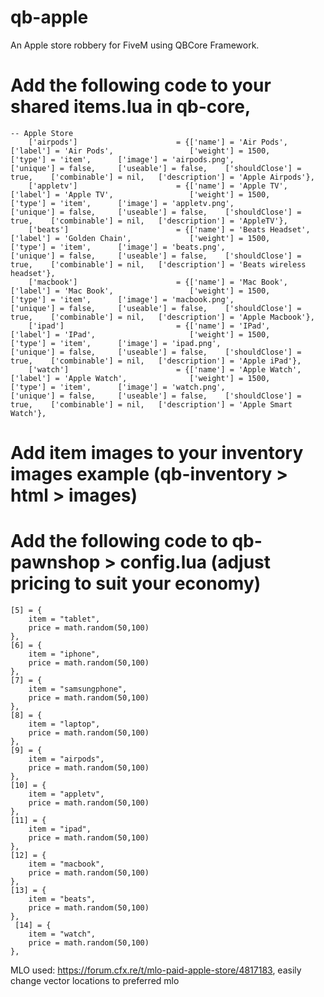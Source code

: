 # qb-apple
An Apple store robbery for FiveM using QBCore Framework.



# Add the following code to your shared items.lua in qb-core, 

```
-- Apple Store
	['airpods'] 				 	 = {['name'] = 'Air Pods', 			  	     	['label'] = 'Air Pods', 			    ['weight'] = 1500, 		['type'] = 'item', 		['image'] = 'airpods.png', 			    ['unique'] = false, 	['useable'] = false, 	['shouldClose'] = true,	   ['combinable'] = nil,   ['description'] = 'Apple Airpods'},
	['appletv'] 				     = {['name'] = 'Apple TV', 			  	  	    ['label'] = 'Apple TV', 			    ['weight'] = 1500, 		['type'] = 'item', 		['image'] = 'appletv.png', 		        ['unique'] = false, 	['useable'] = false, 	['shouldClose'] = true,	   ['combinable'] = nil,   ['description'] = 'AppleTV'},
	['beats'] 				 	     = {['name'] = 'Beats Headset', 			  	['label'] = 'Golden Chain', 			['weight'] = 1500, 		['type'] = 'item', 		['image'] = 'beats.png', 			    ['unique'] = false, 	['useable'] = false, 	['shouldClose'] = true,	   ['combinable'] = nil,   ['description'] = 'Beats wireless headset'},
	['macbook'] 				     = {['name'] = 'Mac Book', 			  	     	['label'] = 'Mac Book', 			    ['weight'] = 1500, 		['type'] = 'item', 		['image'] = 'macbook.png', 		        ['unique'] = false, 	['useable'] = false, 	['shouldClose'] = true,	   ['combinable'] = nil,   ['description'] = 'Apple Macbook'},
	['ipad'] 			 	 	     = {['name'] = 'IPad', 			  			    ['label'] = 'IPad', 				    ['weight'] = 1500, 	    ['type'] = 'item', 		['image'] = 'ipad.png', 				['unique'] = false, 	['useable'] = false, 	['shouldClose'] = true,    ['combinable'] = nil,   ['description'] = 'Apple iPad'},
	['watch'] 			 	 	     = {['name'] = 'Apple Watch', 			  		['label'] = 'Apple Watch', 				['weight'] = 1500, 	    ['type'] = 'item', 		['image'] = 'watch.png', 				['unique'] = false, 	['useable'] = false, 	['shouldClose'] = true,    ['combinable'] = nil,   ['description'] = 'Apple Smart Watch'},
```

# Add item images to your inventory images example (qb-inventory > html > images)



# Add the following code to qb-pawnshop > config.lua (adjust pricing to suit your economy) 
    [5] = {
        item = "tablet",
        price = math.random(50,100)
    },
    [6] = {
        item = "iphone",
        price = math.random(50,100)
    },
    [7] = {
        item = "samsungphone",
        price = math.random(50,100)
    },
    [8] = {
        item = "laptop",
        price = math.random(50,100)
    },
    [9] = {
        item = "airpods",
        price = math.random(50,100)
    },
    [10] = {
        item = "appletv",
        price = math.random(50,100)
    },
    [11] = {
        item = "ipad",
        price = math.random(50,100)
    },
    [12] = {
        item = "macbook",
        price = math.random(50,100)
    },
    [13] = {
        item = "beats",
        price = math.random(50,100)
    },
     [14] = {
        item = "watch",
        price = math.random(50,100)
    },

MLO used: https://forum.cfx.re/t/mlo-paid-apple-store/4817183, 
easily change vector locations to preferred mlo
